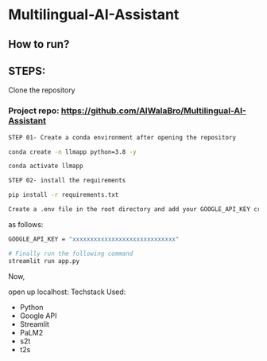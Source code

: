 # Multilingual-AI-Assistant

## How to run?
## STEPS:
Clone the repository

### Project repo: https://github.com/AIWalaBro/Multilingual-AI-Assistant

```bash
STEP 01- Create a conda environment after opening the repository
```
```bash
conda create -n llmapp python=3.8 -y
```
```bash
conda activate llmapp
```
```bash
STEP 02- install the requirements
```
```bash
pip install -r requirements.txt
```
```bash
Create a .env file in the root directory and add your GOOGLE_API_KEY credentials
```

as follows:
```bash
GOOGLE_API_KEY = "xxxxxxxxxxxxxxxxxxxxxxxxxxxxx"
```

```bash
# Finally run the following command
streamlit run app.py
```
Now,

open up localhost:
Techstack Used:
- Python
- Google API
- Streamlit
- PaLM2
- s2t
- t2s